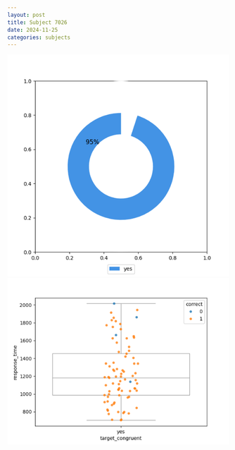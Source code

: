 ```yaml
---
layout: post
title: Subject 7026
date: 2024-11-25
categories: subjects
---
```


![](data/7026/run-13/7026_accuracy_target_congruence.png)
![](data/7026/run-13/7026_rt_congruence.png)
